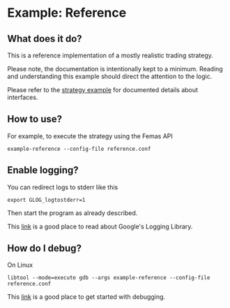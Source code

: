 # Example: Reference

## What does it do?

This is a reference implementation of a mostly realistic trading strategy.

Please note, the documentation is intentionally kept to a minimum.
Reading and understanding this example should direct the attention to the logic.

Please refer to the [strategy example](../strategy/README.md) for documented details about interfaces.

## How to use?

For example, to execute the strategy using the Femas API

	example-reference --config-file reference.conf

## Enable logging?

You can redirect logs to stderr like this

	export GLOG_logtostderr=1

Then start the program as already described.

This [link](http://rpg.ifi.uzh.ch/docs/glog.html) is a good place to read about Google's Logging Library.

## How do I debug?

On Linux

	libtool --mode=execute gdb --args example-reference --config-file reference.conf

This [link](https://www.gnu.org/software/libtool/manual/html_node/Debugging-executables.html)
is a good place to get started with debugging.
